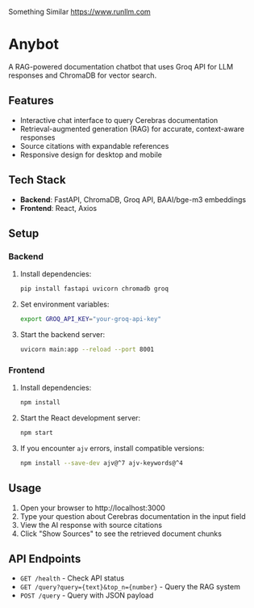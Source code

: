 Something Similar
https://www.runllm.com


# Anybot

A RAG-powered documentation chatbot that uses Groq API for LLM responses and ChromaDB for vector search.

## Features

- Interactive chat interface to query Cerebras documentation
- Retrieval-augmented generation (RAG) for accurate, context-aware responses
- Source citations with expandable references
- Responsive design for desktop and mobile

## Tech Stack

- **Backend**: FastAPI, ChromaDB, Groq API, BAAI/bge-m3 embeddings
- **Frontend**: React, Axios

## Setup

### Backend

1. Install dependencies:
   ```bash
   pip install fastapi uvicorn chromadb groq
   ```

2. Set environment variables:
   ```bash
   export GROQ_API_KEY="your-groq-api-key"
   ```

3. Start the backend server:
   ```bash
   uvicorn main:app --reload --port 8001
   ```

### Frontend

1. Install dependencies:
   ```bash
   npm install
   ```

2. Start the React development server:
   ```bash
   npm start
   ```

3. If you encounter `ajv` errors, install compatible versions:
   ```bash
   npm install --save-dev ajv@^7 ajv-keywords@^4
   ```

## Usage

1. Open your browser to http://localhost:3000
2. Type your question about Cerebras documentation in the input field
3. View the AI response with source citations
4. Click "Show Sources" to see the retrieved document chunks

## API Endpoints

- `GET /health` - Check API status
- `GET /query?query={text}&top_n={number}` - Query the RAG system
- `POST /query` - Query with JSON payload
